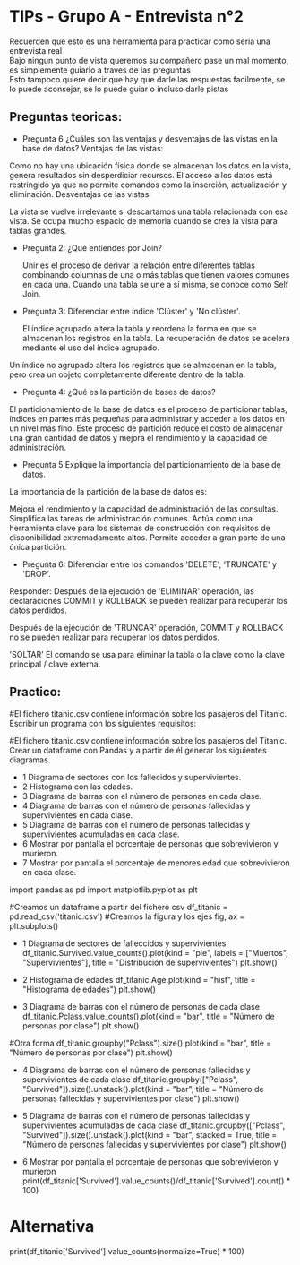 # TIPs - Grupo A - Entrevista n°2 

Recuerden que esto es una herramienta para practicar como seria una entrevista real<br>
Bajo ningun punto de vista queremos su compañero pase un mal momento, es simplemente guiarlo a traves de las preguntas<br>
Esto tampoco quiere decir que hay que darle las respuestas facilmente, se lo puede aconsejar, se lo puede guiar o incluso darle pistas

## Preguntas teoricas:

* Pregunta 6 ¿Cuáles son las ventajas y desventajas de las vistas en la base de datos?
 Ventajas de las vistas:

Como no hay una ubicación física donde se almacenan los datos en la vista, genera resultados sin desperdiciar recursos.
El acceso a los datos está restringido ya que no permite comandos como la inserción, actualización y eliminación.
Desventajas de las vistas:

La vista se vuelve irrelevante si descartamos una tabla relacionada con esa vista.
Se ocupa mucho espacio de memoria cuando se crea la vista para tablas grandes.

* Pregunta 2: ¿Qué entiendes por Join?

  Unir es el proceso de derivar la relación entre diferentes tablas combinando columnas de una o más tablas que tienen valores comunes en cada una. Cuando una tabla se une a sí misma, se conoce como Self Join.

* Pregunta 3: Diferenciar entre índice 'Clúster' y 'No clúster'.

  El índice agrupado altera la tabla y reordena la forma en que se almacenan los registros en la tabla. La recuperación de datos se acelera mediante el uso del índice agrupado.

Un índice no agrupado altera los registros que se almacenan en la tabla, pero crea un objeto completamente diferente dentro de la tabla.

* Pregunta 4: ¿Qué es la partición de bases de datos?

El particionamiento de la base de datos es el proceso de particionar tablas, índices en partes más pequeñas para administrar y acceder a los datos en un nivel más fino.
Este proceso de partición reduce el costo de almacenar una gran cantidad de datos y mejora el rendimiento y la capacidad de administración.

* Pregunta 5:Explique la importancia del particionamiento de la base de datos.

 La importancia de la partición de la base de datos es:

Mejora el rendimiento y la capacidad de administración de las consultas.
Simplifica las tareas de administración comunes.
Actúa como una herramienta clave para los sistemas de construcción con requisitos de disponibilidad extremadamente altos.
Permite acceder a gran parte de una única partición.


* Pregunta 6: Diferenciar entre los comandos 'DELETE', 'TRUNCATE' y 'DROP'.

Responder: Después de la ejecución de 'ELIMINAR' operación, las declaraciones COMMIT y ROLLBACK se pueden realizar para recuperar los datos perdidos.

Después de la ejecución de 'TRUNCAR' operación, COMMIT y ROLLBACK no se pueden realizar para recuperar los datos perdidos.

'SOLTAR' El comando se usa para eliminar la tabla o la clave como la clave principal / clave externa.


## Practico: 
#El fichero titanic.csv contiene información sobre los pasajeros del Titanic. Escribir un programa con los siguientes requisitos:

#El fichero titanic.csv contiene información sobre los pasajeros del Titanic. Crear un dataframe con Pandas y a partir de él generar los siguientes diagramas.

* 1 Diagrama de sectores con los fallecidos y supervivientes.
* 2 Histograma con las edades.
* 3 Diagrama de barras con el número de personas en cada clase.
* 4 Diagrama de barras con el número de personas fallecidas y supervivientes en cada clase.
* 5 Diagrama de barras con el número de personas fallecidas y supervivientes acumuladas en cada clase.
* 6 Mostrar por pantalla el porcentaje de personas que sobrevivieron y murieron.
* 7 Mostrar por pantalla el porcentaje de menores edad que sobrevivieron en cada clase.


import pandas as pd 
import matplotlib.pyplot as plt 

#Creamos un dataframe a partir del fichero csv
df_titanic = pd.read_csv('titanic.csv')
#Creamos la figura y los ejes
fig, ax = plt.subplots()

* 1 Diagrama de sectores de falleccidos y supervivientes
df_titanic.Survived.value_counts().plot(kind = "pie", labels = ["Muertos", "Supervivientes"], title = "Distribución de supervivientes")
plt.show()

* 2 Histograma de edades
df_titanic.Age.plot(kind = "hist", title = "Histograma de edades")
plt.show()

* 3 Diagrama de barras con el número de personas de cada clase
df_titanic.Pclass.value_counts().plot(kind = "bar", title = "Número de personas por clase")
plt.show()

#Otra forma
df_titanic.groupby("Pclass").size().plot(kind = "bar", title = "Número de personas por clase")
plt.show()

* 4 Diagrama de barras con el número de personas fallecidas y supervivientes de cada clase
df_titanic.groupby(["Pclass", "Survived"]).size().unstack().plot(kind = "bar", title = "Número de personas fallecidas y supervivientes por clase")
plt.show()

* 5 Diagrama de barras con el número de personas fallecidas y supervivientes acumuladas de cada clase
df_titanic.groupby(["Pclass", "Survived"]).size().unstack().plot(kind = "bar", stacked = True, title = "Número de personas fallecidas y supervivientes por clase")
plt.show()

* 6 Mostrar por pantalla el porcentaje de personas que sobrevivieron y murieron
print(df_titanic['Survived'].value_counts()/df_titanic['Survived'].count() * 100)

# Alternativa
print(df_titanic['Survived'].value_counts(normalize=True) * 100)


